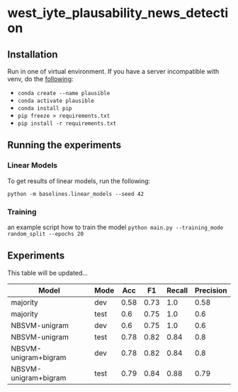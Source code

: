 # west_iyte_plausability_news_detection

## Installation
Run in one of virtual environment. If you have a server incompatible with venv, do the [following](https://stackoverflow.com/questions/50777849/from-conda-create-requirements-txt-for-pip3):

- `conda create --name plausible`
- `conda activate plausible`
- `conda install pip`
- `pip freeze > requirements.txt`
- `pip install -r requirements.txt`

## Running the experiments
### Linear Models
To get results of linear models, run the following:

`python -m baselines.linear_models --seed 42`

### Training

an example script how to train the model `python main.py --training_mode random_split --epochs 20`


## Experiments

This table will be updated...

Model | Mode | Acc | F1 | Recall | Precision
| --- | --- | --- | --- | --- | --- |
majority | dev | 0.58 | 0.73 | 1.0 | 0.58
majority | test | 0.6 | 0.75 | 1.0 | 0.6
NBSVM-unigram | dev | 0.6 | 0.75 | 1.0 | 0.6
NBSVM-unigram | test | 0.78 | 0.82 | 0.84 | 0.8
NBSVM-unigram+bigram | dev | 0.78 | 0.82 | 0.84 | 0.8
NBSVM-unigram+bigram | test | 0.79 | 0.84 | 0.88 | 0.79

